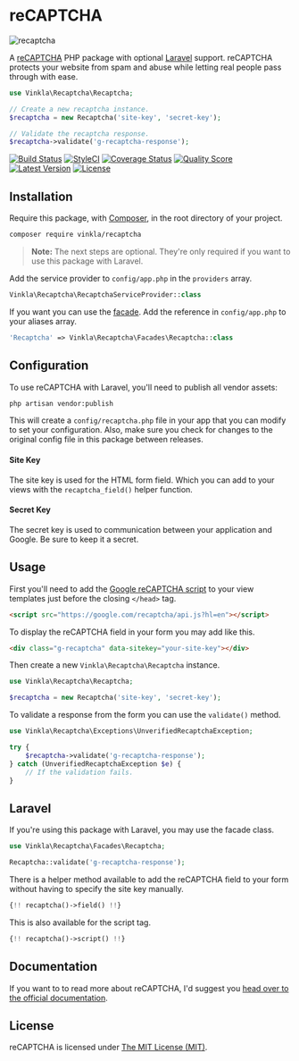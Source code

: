 reCAPTCHA
=========

![recaptcha](https://cloud.githubusercontent.com/assets/499192/17246444/6c1d188a-558c-11e6-8017-009392496433.gif)

A [reCAPTCHA](https://developers.google.com/recaptcha/intro) PHP package with optional [Laravel](https://laravel.com/) support. reCAPTCHA protects your website from spam and abuse while letting real people pass through with ease.

```php
use Vinkla\Recaptcha\Recaptcha;

// Create a new recaptcha instance.
$recaptcha = new Recaptcha('site-key', 'secret-key');

// Validate the recaptcha response.
$recaptcha->validate('g-recaptcha-response');
```

[![Build Status](https://img.shields.io/travis/vinkla/php-recaptcha/master.svg?style=flat)](https://travis-ci.org/vinkla/php-recaptcha)
[![StyleCI](https://styleci.io/repos/64472238/shield?style=flat)](https://styleci.io/repos/64472238)
[![Coverage Status](https://img.shields.io/scrutinizer/coverage/g/vinkla/php-recaptcha.svg?style=flat)](https://scrutinizer-ci.com/g/vinkla/php-recaptcha/code-structure)
[![Quality Score](https://img.shields.io/scrutinizer/g/vinkla/php-recaptcha.svg?style=flat)](https://scrutinizer-ci.com/g/vinkla/php-recaptcha)
[![Latest Version](https://img.shields.io/github/release/vinkla/recaptcha.svg?style=flat)](https://github.com/vinkla/recaptcha/releases)
[![License](https://img.shields.io/packagist/l/vinkla/recaptcha.svg?style=flat)](https://packagist.org/packages/vinkla/recaptcha)

## Installation

Require this package, with [Composer](https://getcomposer.org/), in the root directory of your project.

```bash
composer require vinkla/recaptcha
```

> **Note:** The next steps are optional. They're only required if you want to use this package with Laravel.

Add the service provider to `config/app.php` in the `providers` array.

```php
Vinkla\Recaptcha\RecaptchaServiceProvider::class
```

If you want you can use the [facade](http://laravel.com/docs/facades). Add the reference in `config/app.php` to your aliases array.

```php
'Recaptcha' => Vinkla\Recaptcha\Facades\Recaptcha::class
```

## Configuration

To use reCAPTCHA with Laravel, you'll need to publish all vendor assets:

```bash
php artisan vendor:publish
```

This will create a `config/recaptcha.php` file in your app that you can modify to set your configuration. Also, make sure you check for changes to the original config file in this package between releases.

#### Site Key

The site key is used for the HTML form field. Which you can add to your views with the `recaptcha_field()` helper function.

#### Secret Key

The secret key is used to communication between your application and Google. Be sure to keep it a secret.

## Usage

First you'll need to add the [Google reCAPTCHA script](https://developers.google.com/recaptcha/docs/display#auto_render) to your view templates just before the closing `</head>` tag.

```html
<script src="https://google.com/recaptcha/api.js?hl=en"></script>
```

To display the reCAPTCHA field in your form you may add like this.

```html
<div class="g-recaptcha" data-sitekey="your-site-key"></div>
```

Then create a new `Vinkla\Recaptcha\Recaptcha` instance.

```php
use Vinkla\Recaptcha\Recaptcha;

$recaptcha = new Recaptcha('site-key', 'secret-key');
```

To validate a response from the form you can use the `validate()` method.

```php
use Vinkla\Recaptcha\Exceptions\UnverifiedRecaptchaException;

try {
    $recaptcha->validate('g-recaptcha-response');
} catch (UnverifiedRecaptchaException $e) {
    // If the validation fails.
}
```

## Laravel

If you're using this package with Laravel, you may use the facade class.

```php
use Vinkla\Recaptcha\Facades\Recaptcha;

Recaptcha::validate('g-recaptcha-response');
```

There is a helper method available to add the reCAPTCHA field to your form without having to specify the site key manually.

```php
{!! recaptcha()->field() !!}
```

This is also available for the script tag.

```php
{!! recaptcha()->script() !!}
```

## Documentation

If you want to to read more about reCAPTCHA, I'd suggest you [head over to the official documentation](https://developers.google.com/recaptcha/intro).

## License

reCAPTCHA is licensed under [The MIT License (MIT)](LICENSE).
